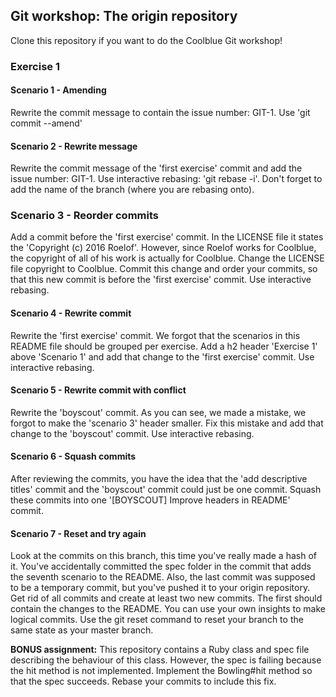 ## Git workshop: The origin repository

Clone this repository if you want to do the Coolblue Git workshop!

### Exercise 1

#### Scenario 1 - Amending
Rewrite the commit message to contain the issue number: GIT-1. Use 'git commit --amend'

#### Scenario 2 - Rewrite message
Rewrite the commit message of the 'first exercise' commit and add the issue number: GIT-1. Use interactive rebasing: 'git rebase -i'. Don't forget to add the name of the branch (where you are rebasing onto).

### Scenario 3 - Reorder commits
Add a commit before the 'first exercise' commit. In the LICENSE file it states the 'Copyright (c) 2016 Roelof'. However, since Roelof works for Coolblue, the copyright of all of his work is actually for Coolblue. Change the LICENSE file copyright to Coolblue. Commit this change and order your commits, so that this new commit is before the 'first exercise' commit. Use interactive rebasing.

#### Scenario 4 - Rewrite commit
Rewrite the 'first exercise' commit. We forgot that the scenarios in this README file should be grouped per exercise. Add a h2 header 'Exercise 1' above 'Scenario 1' and add that change to the 'first exercise' commit. Use interactive rebasing.

#### Scenario 5 - Rewrite commit with conflict
Rewrite the 'boyscout' commit. As you can see, we made a mistake, we forgot to make the 'scenario 3' header smaller. Fix this mistake and add that change to the 'boyscout' commit. Use interactive rebasing.

#### Scenario 6 - Squash commits
After reviewing the commits, you have the idea that the 'add descriptive titles' commit and the 'boyscout' commit could just be one commit. Squash these commits into one '[BOYSCOUT] Improve headers in README' commit.

#### Scenario 7 - Reset and try again
Look at the commits on this branch, this time you've really made a hash of it. You've accidentally committed the spec folder in the commit that adds the seventh scenario to the README. Also, the last commit was supposed to be a temporary commit, but you've pushed it to your origin repository.
Get rid of all commits and create at least two new commits. The first should contain the changes to the README. You can use your own insights to make logical commits. Use the git reset command to reset your branch to the same state as your master branch.

<b>BONUS assignment:</b> This repository contains a Ruby class and spec file describing the behaviour of this class. However, the spec is failing because the hit method is not implemented. Implement the Bowling#hit method so that the spec succeeds. Rebase your commits to include this fix.
